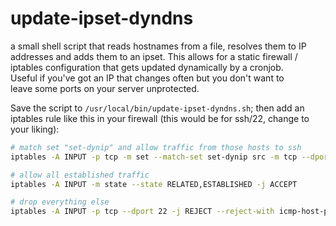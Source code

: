 # update-ipset-dyndns

a small shell script that reads hostnames from a file, resolves them to IP  
addresses and adds them to an ipset. This allows for a static firewall /  
iptables configuration that gets updated dynamically by a cronjob.  
Useful if you've got an IP that changes often but you don't want to  
leave some ports on your server unprotected.  
  
Save the script to `/usr/local/bin/update-ipset-dyndns.sh`; then add an  
iptables rule like this in your firewall (this would be for ssh/22, change to your liking):  
  
```sh
# match set "set-dynip" and allow traffic from those hosts to ssh
iptables -A INPUT -p tcp -m set --match-set set-dynip src -m tcp --dport 22 -m multiport --sports 1024:65535,22 -m conntrack --ctstate NEW,ESTABLISHED -j ACCEPT

# allow all established traffic
iptables -A INPUT -m state --state RELATED,ESTABLISHED -j ACCEPT

# drop everything else
iptables -A INPUT -p tcp --dport 22 -j REJECT --reject-with icmp-host-prohibited
```
